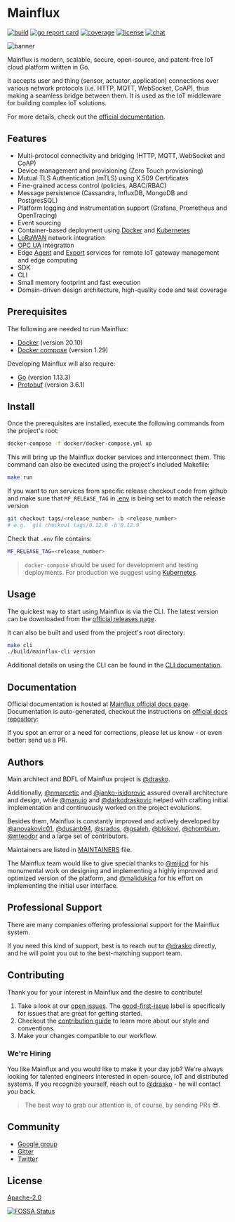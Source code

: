 # Mainflux

[![build][ci-badge]][ci-url]
[![go report card][grc-badge]][grc-url]
[![coverage][cov-badge]][cov-url]
[![license][license]](LICENSE)
[![chat][gitter-badge]][gitter]

![banner][banner]

Mainflux is modern, scalable, secure, open-source, and patent-free IoT cloud platform written in Go.

It accepts user and thing (sensor, actuator, application) connections over various network protocols (i.e. HTTP,
MQTT, WebSocket, CoAP), thus making a seamless bridge between them. It is used as the IoT middleware
for building complex IoT solutions.

For more details, check out the [official documentation][docs].

## Features

- Multi-protocol connectivity and bridging (HTTP, MQTT, WebSocket and CoAP)
- Device management and provisioning (Zero Touch provisioning)
- Mutual TLS Authentication (mTLS) using X.509 Certificates
- Fine-grained access control (policies, ABAC/RBAC)
- Message persistence (Cassandra, InfluxDB, MongoDB and PostgresSQL)
- Platform logging and instrumentation support (Grafana, Prometheus and OpenTracing)
- Event sourcing
- Container-based deployment using [Docker][docker] and [Kubernetes][kubernetes]
- [LoRaWAN][lora] network integration
- [OPC UA](opcua) integration
- Edge [Agent](agent) and [Export](export) services for remote IoT gateway management and edge computing
- SDK
- CLI
- Small memory footprint and fast execution
- Domain-driven design architecture, high-quality code and test coverage

## Prerequisites

The following are needed to run Mainflux:

- [Docker](https://docs.docker.com/install/) (version 20.10)
- [Docker compose](https://docs.docker.com/compose/install/) (version 1.29)

Developing Mainflux will also require:

- [Go](https://golang.org/doc/install) (version 1.13.3)
- [Protobuf](https://github.com/protocolbuffers/protobuf#protocol-compiler-installation) (version 3.6.1)

## Install

Once the prerequisites are installed, execute the following commands from the project's root:

```bash
docker-compose -f docker/docker-compose.yml up
```

This will bring up the Mainflux docker services and interconnect them. This command can also be executed using the project's included Makefile:

```bash
make run
```

If you want to run services from specific release checkout code from github and make sure that
`MF_RELEASE_TAG` in [.env](.env) is being set to match the release version

```bash
git checkout tags/<release_number> -b <release_number>
# e.g. `git checkout tags/0.12.0 -b 0.12.0`
```

Check that `.env` file contains:

```bash
MF_RELEASE_TAG=<release_number>
```

>`docker-compose` should be used for development and testing deployments. For production we suggest using [Kubernetes](https://docs.mainflux.io/kubernetes).

## Usage

The quickest way to start using Mainflux is via the CLI. The latest version can be downloaded from the [official releases page][rel].

It can also be built and used from the project's root directory:

```bash
make cli
./build/mainflux-cli version
```

Additional details on using the CLI can be found in the [CLI documentation](https://docs.mainflux.io/cli).

## Documentation

Official documentation is hosted at [Mainflux official docs page][docs]. Documentation is auto-generated, checkout the instructions on [official docs repository](https://github.com/mainflux/docs):

If you spot an error or a need for corrections, please let us know - or even better: send us a PR.

## Authors

Main architect and BDFL of Mainflux project is [@drasko][drasko].

Additionally, [@nmarcetic][nikola] and [@janko-isidorovic][janko] assured
overall architecture and design, while [@manuio][manu] and [@darkodraskovic][darko]
helped with crafting initial implementation and continuously worked on the project evolutions.

Besides them, Mainflux is constantly improved and actively
developed by [@anovakovic01][alex], [@dusanb94][dusan], [@srados][sava],
[@gsaleh][george], [@blokovi][iva], [@chombium][kole], [@mteodor][mirko] and a large set of contributors.

Maintainers are listed in [MAINTAINERS](MAINTAINERS) file.

The Mainflux team would like to give special thanks to [@mijicd][dejan] for his monumental work
on designing and implementing a highly improved and optimized version of the platform,
and [@malidukica][dusanm] for his effort on implementing the initial user interface.

## Professional Support

There are many companies offering professional support for the Mainflux system.

If you need this kind of support, best is to reach out to [@drasko][drasko] directly, and he will point you out to the best-matching support team.

## Contributing

Thank you for your interest in Mainflux and the desire to contribute!

1. Take a look at our [open issues](https://github.com/mainflux/mainflux/issues). The [good-first-issue](https://github.com/mainflux/mainflux/labels/good-first-issue) label is specifically for issues that are great for getting started.
2. Checkout the [contribution guide](CONTRIBUTING.md) to learn more about our style and conventions.
3. Make your changes compatible to our workflow.

### We're Hiring

You like Mainflux and you would like to make it your day job? We're always looking for talented engineers interested in open-source, IoT and distributed systems. If you recognize yourself, reach out to [@drasko][drasko] - he will contact you back.

>The best way to grab our attention is, of course, by sending PRs :sunglasses:.

## Community

- [Google group][forum]
- [Gitter][gitter]
- [Twitter][twitter]

## License

[Apache-2.0](LICENSE)

[![FOSSA Status](https://app.fossa.com/api/projects/git%2Bgithub.com%2Fmainflux%2Fmainflux.svg?type=large)](https://app.fossa.com/projects/git%2Bgithub.com%2Fmainflux%2Fmainflux?ref=badge_large)

[banner]: https://github.com/mainflux/docs/blob/master/docs/img/gopherBanner.jpg
[ci-badge]: https://semaphoreci.com/api/v1/mainflux/mainflux/branches/master/badge.svg
[ci-url]: https://semaphoreci.com/mainflux/mainflux
[docs]: https://docs.mainflux.io
[docker]: https://www.docker.com
[forum]: https://groups.google.com/forum/#!forum/mainflux
[gitter]: https://gitter.im/mainflux/mainflux?utm_source=badge&utm_medium=badge&utm_campaign=pr-badge&utm_content=badge
[gitter-badge]: https://badges.gitter.im/Join%20Chat.svg
[grc-badge]: https://goreportcard.com/badge/github.com/mainflux/mainflux
[grc-url]: https://goreportcard.com/report/github.com/mainflux/mainflux
[cov-badge]: https://codecov.io/gh/mainflux/mainflux/branch/master/graph/badge.svg
[cov-url]: https://codecov.io/gh/mainflux/mainflux
[license]: https://img.shields.io/badge/license-Apache%20v2.0-blue.svg
[twitter]: https://twitter.com/mainflux
[lora]: https://lora-alliance.org/
[opcua]: https://opcfoundation.org/about/opc-technologies/opc-ua/
[agent]: https://github.com/mainflux/agent
[export]: https://github.com/mainflux/export
[kubernetes]: https://kubernetes.io/
[rel]: https://github.com/mainflux/mainflux/releases
[careers]: https://www.mainflux.com/careers.html
[lf]: https://www.linuxfoundation.org/
[edgex]: https://www.edgexfoundry.org/
[company]: https://www.mainflux.com/
[blog]: https://medium.com/mainflux-iot-platform
[drasko]: https://github.com/drasko
[nikola]: https://github.com/nmarcetic
[dejan]: https://github.com/mijicd
[manu]: https://github.com/manuIO
[darko]: https://github.com/darkodraskovic
[janko]: https://github.com/janko-isidorovic
[alex]: https://github.com/anovakovic01
[dusan]: https://github.com/dusanb94
[sava]: https://github.com/srados
[george]: https://github.com/gesaleh
[iva]: https://github.com/blokovi
[kole]: https://github.com/chombium
[dusanm]: https://github.com/malidukica
[mirko]: https://github.com/mteodor

